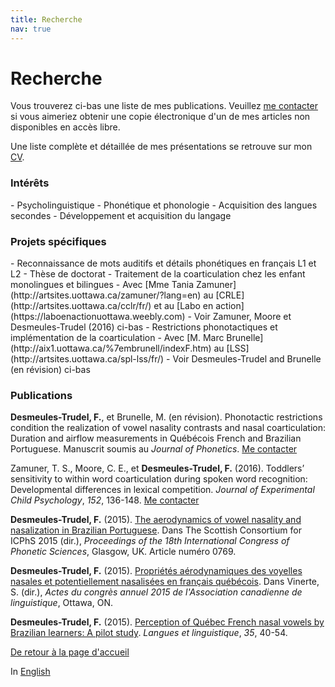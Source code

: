 ```yaml
---
title: Recherche
nav: true
---
```


<h1>Recherche</h1>

Vous trouverez ci-bas une liste de mes publications. Veuillez [me contacter](mailto:fdesm014@uottawa.ca) si vous aimeriez obtenir une copie électronique d'un de mes articles non disponibles en accès libre.

Une liste complète et détaillée de mes présentations se retrouve sur mon [CV](https://felixdtrudel.github.io/CVeng.pdf).

<h3>Intérêts</h3>
- Psycholinguistique
- Phonétique et phonologie
- Acquisition des langues secondes
- Développement et acquisition du langage

<h3>Projets spécifiques</h3>
- Reconnaissance de mots auditifs et détails phonétiques en français L1 et L2
  - Thèse de doctorat
- Traitement de la coarticulation chez les enfant monolingues et bilingues
  - Avec [Mme Tania Zamuner](http://artsites.uottawa.ca/zamuner/?lang=en) au [CRLE](http://artsites.uottawa.ca/cclr/fr/) et au [Labo en action](https://laboenactionuottawa.weebly.com)
  - Voir Zamuner, Moore et Desmeules-Trudel (2016) ci-bas
- Restrictions phonotactiques et implémentation de la coarticulation
  - Avec [M. Marc Brunelle](http://aix1.uottawa.ca/%7embrunell/indexF.htm) au [LSS](http://artsites.uottawa.ca/spl-lss/fr/)
  - Voir Desmeules-Trudel and Brunelle (en révision) ci-bas

<h3>Publications</h3>

**Desmeules-Trudel, F.**, et Brunelle, M. (en révision). Phonotactic restrictions condition the realization of vowel nasality contrasts and nasal coarticulation: Duration and airflow measurements in Québécois French and Brazilian Portuguese. Manuscrit soumis au _Journal of Phonetics_. [Me contacter](mailto:fdesm014@uottawa.ca)
  
Zamuner, T. S., Moore, C. E., et **Desmeules-Trudel, F.** (2016). Toddlers’ sensitivity to within word coarticulation during spoken word recognition: Developmental differences in lexical competition. _Journal of Experimental Child Psychology_, _152_, 136-148. [Me contacter](mailto:fdesm014@uottawa.ca)

**Desmeules-Trudel, F.** (2015). [The aerodynamics of vowel nasality and nasalization in Brazilian Portuguese](https://www.internationalphoneticassociation.org/icphs-proceedings/ICPhS2015/Papers/ICPHS0769.pdf). Dans The Scottish Consortium for ICPhS 2015 (dir.), _Proceedings of the 18th International Congress of Phonetic Sciences_, Glasgow, UK. Article numéro 0769.

**Desmeules-Trudel, F.** (2015). [Propriétés aérodynamiques des voyelles nasales et potentiellement nasalisées en français québécois](http://cla-acl.ca/wp-content/uploads/DesmeulesTrudel-2015.pdf). Dans Vinerte, S. (dir.), _Actes du congrès annuel 2015 de l'Association canadienne de linguistique_, Ottawa, ON.

**Desmeules-Trudel, F.** (2015). [Perception of Québec French nasal vowels by Brazilian learners: A pilot study](http://www.lli.ulaval.ca/fileadmin/llt/fichiers/recherche/revue_LL/vol35/F.Desmeules-Trudel.pdf). _Langues et linguistique_, _35_, 40-54.

[De retour à la page d'accueil](https://felixdtrudel.github.io/fr/index.html)

In [English](https://felixdtrudel.github.io/research.html)
